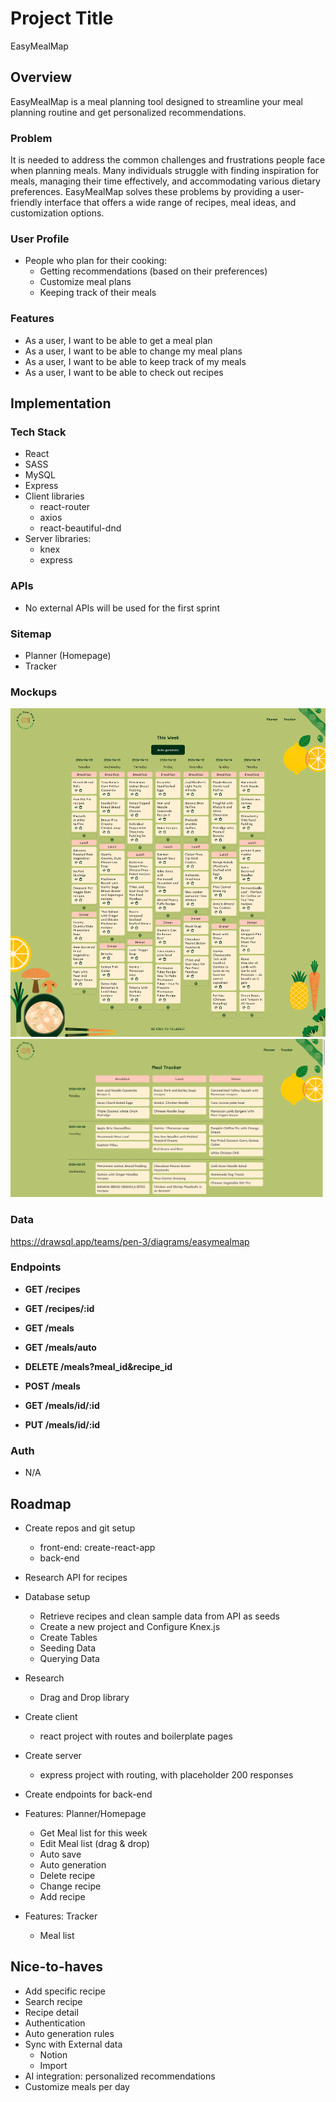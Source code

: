 # Project Title

EasyMealMap

## Overview

EasyMealMap is a meal planning tool designed to streamline your meal planning routine and get personalized recommendations.

### Problem

It is needed to address the common challenges and frustrations people face when planning meals. Many individuals struggle with finding inspiration for meals, managing their time effectively, and accommodating various dietary preferences. EasyMealMap solves these problems by providing a user-friendly interface that offers a wide range of recipes, meal ideas, and customization options.

### User Profile

- People who plan for their cooking:
  - Getting recommendations (based on their preferences)
  - Customize meal plans
  - Keeping track of their meals

### Features

- As a user, I want to be able to get a meal plan
- As a user, I want to be able to change my meal plans
- As a user, I want to be able to keep track of my meals
- As a user, I want to be able to check out recipes

## Implementation

### Tech Stack

- React
- SASS
- MySQL
- Express
- Client libraries
  - react-router
  - axios
  - react-beautiful-dnd
- Server libraries:
  - knex
  - express

### APIs

- No external APIs will be used for the first sprint

### Sitemap

- Planner (Homepage)
- Tracker

### Mockups

![](Easy-Meal-Map-Planner.png)
![](Easy-Meal-Map-Tracker.png)

### Data

https://drawsql.app/teams/pen-3/diagrams/easymealmap

### Endpoints

- **GET /recipes**
- **GET /recipes/:id**

- **GET /meals**
- **GET /meals/auto**
- **DELETE /meals?meal_id&recipe_id**
- **POST /meals**
- **GET /meals/id/:id**
- **PUT /meals/id/:id**

### Auth

- N/A

## Roadmap

- Create repos and git setup

  - front-end: create-react-app
  - back-end

- Research API for recipes

- Database setup

  - Retrieve recipes and clean sample data from API as seeds
  - Create a new project and Configure Knex.js
  - Create Tables
  - Seeding Data
  - Querying Data

- Research

  - Drag and Drop library

- Create client

  - react project with routes and boilerplate pages

- Create server

  - express project with routing, with placeholder 200 responses

- Create endpoints for back-end

- Features: Planner/Homepage

  - Get Meal list for this week
  - Edit Meal list (drag & drop)
  - Auto save
  - Auto generation
  - Delete recipe
  - Change recipe
  - Add recipe

- Features: Tracker
  - Meal list

## Nice-to-haves

- Add specific recipe
- Search recipe
- Recipe detail
- Authentication
- Auto generation rules
- Sync with External data
  - Notion
  - Import
- AI integration: personalized recommendations
- Customize meals per day
